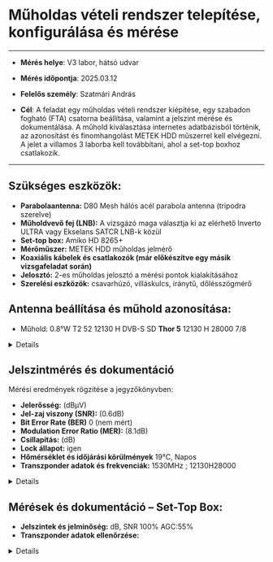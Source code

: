 #  Műholdas vételi rendszer telepítése, konfigurálása és mérése   

---

- **Mérés helye**: V3 labor, hátsó udvar
- **Mérés időpontja**: 2025.03.12
- **Felelős személy**: Szatmári András
  
- **Cél**: A feladat egy műholdas vételi rendszer kiépítése, egy szabadon fogható (FTA) csatorna beállítása, valamint a jelszint mérése és dokumentálása. A műhold kiválasztása internetes adatbázisból történik, az azonosítást és finomhangolást METEK HDD műszerrel kell elvégezni. A jelet a villamos 3 laborba kell továbbítani, ahol a set-top boxhoz csatlakozik.
  
---


## Szükséges eszközök:  

- **Parabolaantenna:** D80 Mesh hálós acél parabola antenna (tripodra szerelve)
- **Műholdvevő fej (LNB):** A vizsgázó maga választja ki az elérhető Inverto ULTRA vagy Ekselans SATCR LNB-k közül
- **Set-top box:** Amiko HD 8265+
- **Mérőműszer:** METEK HDD műholdas jelmérő
- **Koaxiális kábelek és csatlakozók (már előkészítve egy másik vizsgafeladat során)**
- **Jelosztó:** 2-es műholdas jelosztó a mérési pontok kialakításához
- **Szerelési eszközök:** csavarhúzó, villáskulcs, iránytű, dőlésszögmérő

## Antenna beállítása és műhold azonosítása:  

- Műhold:	0.8°W	T2	52	12130 H	DVB-S	SD  **Thor 5** 12130 H 	28000
7/8

<details>
  
<img src="https://raw.githubusercontent.com/1SzatmariAndras6/TAVKOZLES/refs/heads/main/JEGYZOKONYV/M%C5%B1hold_vizsga/K%C3%A9perny%C5%91k%C3%A9p%202025-03-10%20125418.png" height="80" width="900">
<br>

</details>


## Jelszintmérés és dokumentáció  
  Mérési eredmények rögzítése a jegyzőkönyvben:  

- **Jelerősség:** (dBμV)  
- **Jel-zaj viszony (SNR):** (0.6dB)  
- **Bit Error Rate (BER)** 0 (nem mért)
- **Modulation Error Ratio (MER):** (8.1dB)  
- **Csillapítás:** (dB)  
- **Lock állapot:** igen
- **Hőmérséklet és időjárási körülmények**   19°C, Napos
- **Transzponder adatok és frekvenciák:** 1530MHz ; 12130H28000

<details>  
 
  <img src="https://raw.githubusercontent.com/1SzatmariAndras6/TAVKOZLES/refs/heads/main/JEGYZOKONYV/M%C5%B1hold_vizsga/its_snapshot_0001.bmp">   
  <br>
  <img src="https://raw.githubusercontent.com/1SzatmariAndras6/TAVKOZLES/refs/heads/main/JEGYZOKONYV/M%C5%B1hold_vizsga/its_snapshot_0002.bmp">   

</details>   



## Mérések és dokumentáció – Set-Top Box:   

- **Jelszintek és jelminőség:** dB, SNR 100% AGC:55%    
- **Transzponder adatok ellenőrzése:**   
  
<details>    

  <img src="https://github.com/user-attachments/assets/4b1e79c1-eb09-4298-9a07-6e3f4b98ab27">   
  <br>  
  <img src="https://github.com/user-attachments/assets/e7fd6fc9-b588-4378-9f57-af2dc368e353">   


</details>
  
